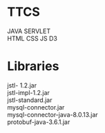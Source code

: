 # TTCS
JAVA SERVLET <br>
HTML CSS JS D3 
# Libraries
jstl- 1.2.jar <br>
jstl-impl-1.2.jar <br>
jstl-standard.jar <br>
mysql-connector.jar <br>
mysql-connector-java-8.0.13.jar <br>
protobuf-java-3.6.1.jar <br>
